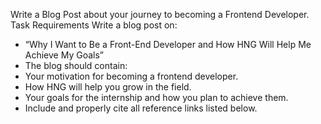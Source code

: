 Write a Blog Post about your journey to becoming a Frontend Developer.
Task Requirements
Write a blog post on:
- “Why I Want to Be a Front-End Developer and How HNG Will Help Me Achieve My Goals”
- The blog should contain:
- Your motivation for becoming a frontend developer.
- How HNG will help you grow in the field.
- Your goals for the internship and how you plan to achieve them.
- Include and properly cite all reference links listed below.
